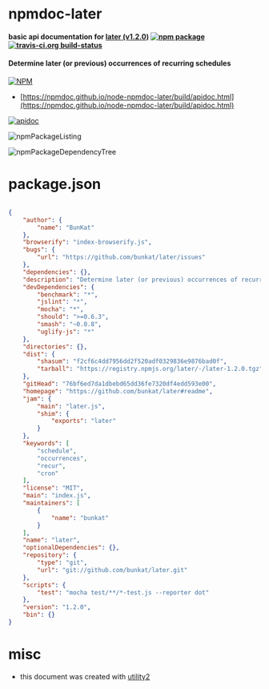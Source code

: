# npmdoc-later

#### basic api documentation for  [later (v1.2.0)](https://github.com/bunkat/later#readme)  [![npm package](https://img.shields.io/npm/v/npmdoc-later.svg?style=flat-square)](https://www.npmjs.org/package/npmdoc-later) [![travis-ci.org build-status](https://api.travis-ci.org/npmdoc/node-npmdoc-later.svg)](https://travis-ci.org/npmdoc/node-npmdoc-later)

#### Determine later (or previous) occurrences of recurring schedules

[![NPM](https://nodei.co/npm/later.png?downloads=true&downloadRank=true&stars=true)](https://www.npmjs.com/package/later)

- [https://npmdoc.github.io/node-npmdoc-later/build/apidoc.html](https://npmdoc.github.io/node-npmdoc-later/build/apidoc.html)

[![apidoc](https://npmdoc.github.io/node-npmdoc-later/build/screenCapture.buildCi.browser.%252Ftmp%252Fbuild%252Fapidoc.html.png)](https://npmdoc.github.io/node-npmdoc-later/build/apidoc.html)

![npmPackageListing](https://npmdoc.github.io/node-npmdoc-later/build/screenCapture.npmPackageListing.svg)

![npmPackageDependencyTree](https://npmdoc.github.io/node-npmdoc-later/build/screenCapture.npmPackageDependencyTree.svg)



# package.json

```json

{
    "author": {
        "name": "BunKat"
    },
    "browserify": "index-browserify.js",
    "bugs": {
        "url": "https://github.com/bunkat/later/issues"
    },
    "dependencies": {},
    "description": "Determine later (or previous) occurrences of recurring schedules",
    "devDependencies": {
        "benchmark": "*",
        "jslint": "*",
        "mocha": "*",
        "should": ">=0.6.3",
        "smash": "~0.0.8",
        "uglify-js": "*"
    },
    "directories": {},
    "dist": {
        "shasum": "f2cf6c4dd7956dd2f520adf0329836e9876bad0f",
        "tarball": "https://registry.npmjs.org/later/-/later-1.2.0.tgz"
    },
    "gitHead": "76bf6ed7da1dbebd65dd36fe7320df4edd593e00",
    "homepage": "https://github.com/bunkat/later#readme",
    "jam": {
        "main": "later.js",
        "shim": {
            "exports": "later"
        }
    },
    "keywords": [
        "schedule",
        "occurrences",
        "recur",
        "cron"
    ],
    "license": "MIT",
    "main": "index.js",
    "maintainers": [
        {
            "name": "bunkat"
        }
    ],
    "name": "later",
    "optionalDependencies": {},
    "repository": {
        "type": "git",
        "url": "git://github.com/bunkat/later.git"
    },
    "scripts": {
        "test": "mocha test/**/*-test.js --reporter dot"
    },
    "version": "1.2.0",
    "bin": {}
}
```



# misc
- this document was created with [utility2](https://github.com/kaizhu256/node-utility2)
